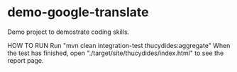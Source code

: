 demo-google-translate
============================

Demo project to demostrate coding skills.

HOW TO RUN
Run "mvn clean integration-test thucydides:aggregate"
When the test has finished, open "./target/site/thucydides/index.html" to see the report page.
